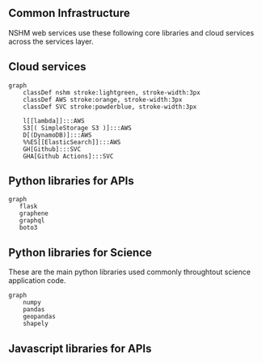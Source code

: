 ## Common Infrastructure

NSHM web services use these following core libraries and cloud services across the services layer.


## Cloud services

```mermaid
graph
    classDef nshm stroke:lightgreen, stroke-width:3px
    classDef AWS stroke:orange, stroke-width:3px
    classDef SVC stroke:powderblue, stroke-width:3px    

    l[[lambda]]:::AWS
    S3[( SimpleStorage S3 )]:::AWS
    D[(DynamoDB)]:::AWS
    %%ES[[ElasticSearch]]:::AWS
    GH[Github]:::SVC
    GHA[Github Actions]:::SVC
```

## Python libraries for APIs

```mermaid
graph
   flask
   graphene
   graphql
   boto3
```
## Python libraries for Science

These are the main python libraries used commonly throughtout science application code.

```mermaid
graph
    numpy
    pandas
    geopandas
    shapely
```
## Javascript libraries for APIs
